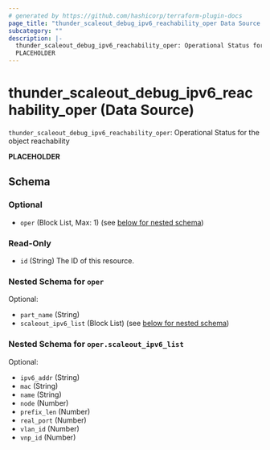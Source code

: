 ```yaml
---
# generated by https://github.com/hashicorp/terraform-plugin-docs
page_title: "thunder_scaleout_debug_ipv6_reachability_oper Data Source - terraform-provider-thunder"
subcategory: ""
description: |-
  thunder_scaleout_debug_ipv6_reachability_oper: Operational Status for the object reachability
  PLACEHOLDER
---
```


# thunder_scaleout_debug_ipv6_reachability_oper (Data Source)

`thunder_scaleout_debug_ipv6_reachability_oper`: Operational Status for the object reachability

__PLACEHOLDER__



<!-- schema generated by tfplugindocs -->
## Schema

### Optional

- `oper` (Block List, Max: 1) (see [below for nested schema](#nestedblock--oper))

### Read-Only

- `id` (String) The ID of this resource.

<a id="nestedblock--oper"></a>
### Nested Schema for `oper`

Optional:

- `part_name` (String)
- `scaleout_ipv6_list` (Block List) (see [below for nested schema](#nestedblock--oper--scaleout_ipv6_list))

<a id="nestedblock--oper--scaleout_ipv6_list"></a>
### Nested Schema for `oper.scaleout_ipv6_list`

Optional:

- `ipv6_addr` (String)
- `mac` (String)
- `name` (String)
- `node` (Number)
- `prefix_len` (Number)
- `real_port` (Number)
- `vlan_id` (Number)
- `vnp_id` (Number)


